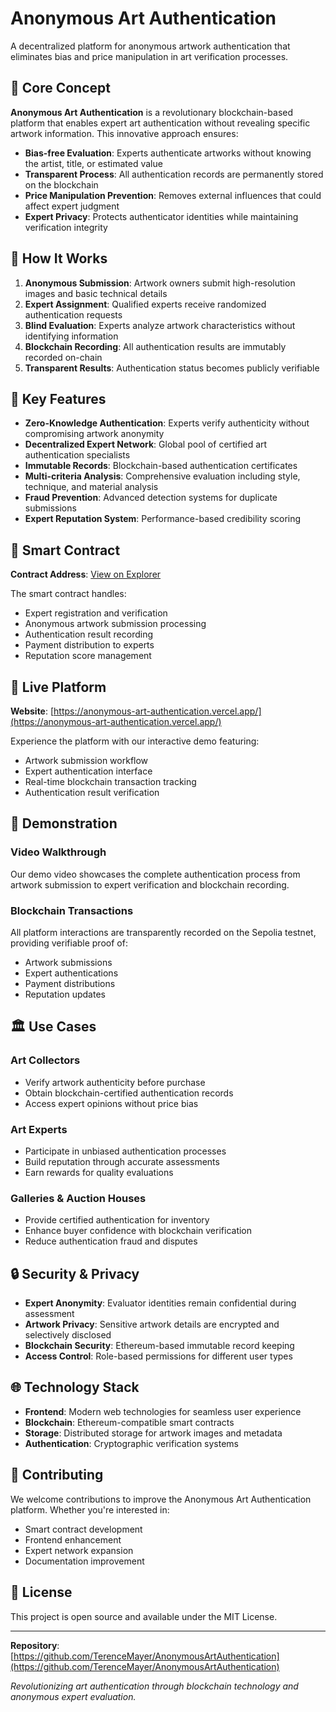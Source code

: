 # Anonymous Art Authentication

A decentralized platform for anonymous artwork authentication that eliminates bias and price manipulation in art verification processes.

## 🎨 Core Concept

**Anonymous Art Authentication** is a revolutionary blockchain-based platform that enables expert art authentication without revealing specific artwork information. This innovative approach ensures:

- **Bias-free Evaluation**: Experts authenticate artworks without knowing the artist, title, or estimated value
- **Transparent Process**: All authentication records are permanently stored on the blockchain
- **Price Manipulation Prevention**: Removes external influences that could affect expert judgment
- **Expert Privacy**: Protects authenticator identities while maintaining verification integrity

## 🔧 How It Works

1. **Anonymous Submission**: Artwork owners submit high-resolution images and basic technical details
2. **Expert Assignment**: Qualified experts receive randomized authentication requests
3. **Blind Evaluation**: Experts analyze artwork characteristics without identifying information
4. **Blockchain Recording**: All authentication results are immutably recorded on-chain
5. **Transparent Results**: Authentication status becomes publicly verifiable

## 🌟 Key Features

- **Zero-Knowledge Authentication**: Experts verify authenticity without compromising artwork anonymity
- **Decentralized Expert Network**: Global pool of certified art authentication specialists
- **Immutable Records**: Blockchain-based authentication certificates
- **Multi-criteria Analysis**: Comprehensive evaluation including style, technique, and material analysis
- **Fraud Prevention**: Advanced detection systems for duplicate submissions
- **Expert Reputation System**: Performance-based credibility scoring

## 🔗 Smart Contract

**Contract Address**: [View on Explorer](https://sepolia.etherscan.io/)

The smart contract handles:
- Expert registration and verification
- Anonymous artwork submission processing
- Authentication result recording
- Payment distribution to experts
- Reputation score management

## 📱 Live Platform

**Website**: [https://anonymous-art-authentication.vercel.app/](https://anonymous-art-authentication.vercel.app/)

Experience the platform with our interactive demo featuring:
- Artwork submission workflow
- Expert authentication interface
- Real-time blockchain transaction tracking
- Authentication result verification

## 🎥 Demonstration

### Video Walkthrough
Our demo video showcases the complete authentication process from artwork submission to expert verification and blockchain recording.

### Blockchain Transactions
All platform interactions are transparently recorded on the Sepolia testnet, providing verifiable proof of:
- Artwork submissions
- Expert authentications
- Payment distributions
- Reputation updates

## 🏛️ Use Cases

### Art Collectors
- Verify artwork authenticity before purchase
- Obtain blockchain-certified authentication records
- Access expert opinions without price bias

### Art Experts
- Participate in unbiased authentication processes
- Build reputation through accurate assessments
- Earn rewards for quality evaluations

### Galleries & Auction Houses
- Provide certified authentication for inventory
- Enhance buyer confidence with blockchain verification
- Reduce authentication fraud and disputes

## 🔒 Security & Privacy

- **Expert Anonymity**: Evaluator identities remain confidential during assessment
- **Artwork Privacy**: Sensitive artwork details are encrypted and selectively disclosed
- **Blockchain Security**: Ethereum-based immutable record keeping
- **Access Control**: Role-based permissions for different user types

## 🌐 Technology Stack

- **Frontend**: Modern web technologies for seamless user experience
- **Blockchain**: Ethereum-compatible smart contracts
- **Storage**: Distributed storage for artwork images and metadata
- **Authentication**: Cryptographic verification systems

## 🤝 Contributing

We welcome contributions to improve the Anonymous Art Authentication platform. Whether you're interested in:

- Smart contract development
- Frontend enhancement
- Expert network expansion
- Documentation improvement

## 📄 License

This project is open source and available under the MIT License.

---

**Repository**: [https://github.com/TerenceMayer/AnonymousArtAuthentication](https://github.com/TerenceMayer/AnonymousArtAuthentication)

*Revolutionizing art authentication through blockchain technology and anonymous expert evaluation.*